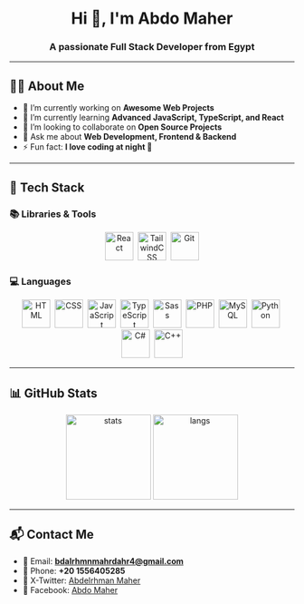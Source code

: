 <h1 align="center">Hi 👋, I'm Abdo Maher</h1>
<h3 align="center">A passionate Full Stack Developer from Egypt</h3>

---

## 👨‍💻 About Me
- 🔭 I’m currently working on **Awesome Web Projects**
- 🌱 I’m currently learning **Advanced JavaScript, TypeScript, and React**
- 👯 I’m looking to collaborate on **Open Source Projects**
- 💬 Ask me about **Web Development, Frontend & Backend**
- ⚡ Fun fact: **I love coding at night 🌙**

---

## 🚀 Tech Stack  

### 📚 Libraries & Tools  
<p align="center">
  <img src="https://cdn.jsdelivr.net/gh/devicons/devicon/icons/react/react-original.svg" title="React" alt="React" width="50" height="50"/>&nbsp;
  <img src="https://www.vectorlogo.zone/logos/tailwindcss/tailwindcss-icon.svg" title="TailwindCSS" alt="TailwindCSS" width="50" height="50"/>&nbsp;
  <img src="https://cdn.jsdelivr.net/gh/devicons/devicon/icons/git/git-original.svg" title="Git" alt="Git" width="50" height="50"/>
</p>

### 💻 Languages  
<p align="center">
  <img src="https://cdn.jsdelivr.net/gh/devicons/devicon/icons/html5/html5-original.svg" title="HTML5" alt="HTML" width="50" height="50"/>&nbsp;
  <img src="https://cdn.jsdelivr.net/gh/devicons/devicon/icons/css3/css3-original.svg" title="CSS3" alt="CSS" width="50" height="50"/>&nbsp;
  <img src="https://cdn.jsdelivr.net/gh/devicons/devicon/icons/javascript/javascript-original.svg" title="JavaScript" alt="JavaScript" width="50" height="50"/>&nbsp;
  <img src="https://cdn.jsdelivr.net/gh/devicons/devicon/icons/typescript/typescript-original.svg" title="TypeScript" alt="TypeScript" width="50" height="50"/>&nbsp;
  <img src="https://cdn.jsdelivr.net/gh/devicons/devicon/icons/sass/sass-original.svg" title="Sass" alt="Sass" width="50" height="50"/>&nbsp;
  <img src="https://cdn.jsdelivr.net/gh/devicons/devicon/icons/php/php-original.svg" title="PHP" alt="PHP" width="50" height="50"/>&nbsp;
  <img src="https://cdn.jsdelivr.net/gh/devicons/devicon/icons/mysql/mysql-original.svg" title="MySQL" alt="MySQL" width="50" height="50"/>&nbsp;
  <img src="https://cdn.jsdelivr.net/gh/devicons/devicon/icons/python/python-original.svg" title="Python" alt="Python" width="50" height="50"/>&nbsp;
  <img src="https://cdn.jsdelivr.net/gh/devicons/devicon/icons/csharp/csharp-original.svg" title="C#" alt="C#" width="50" height="50"/>&nbsp;
  <img src="https://cdn.jsdelivr.net/gh/devicons/devicon/icons/cplusplus/cplusplus-original.svg" title="C++" alt="C++" width="50" height="50"/>
</p>

---

## 📊 GitHub Stats  
<p align="center">
  <img src="https://github-readme-stats.vercel.app/api?username=Abdo-Ma&show_icons=true&theme=tokyonight" alt="stats" height="150"/>
  <img src="https://github-readme-stats.vercel.app/api/top-langs/?username=Abdo-Ma&layout=compact&theme=tokyonight" alt="langs" height="150"/>
</p>

---
 
## 📬 Contact Me  
- 📧 Email: **bdalrhmnmahrdahr4@gmail.com**  
- 📱 Phone: **+20 1556405285**  
- 💼 X-Twitter: [Abdelrhman Maher](https://linkedin.com/in/yourprofile)  
- 🐙 Facebook: [Abdo Maher](https://github.com/YOUR_GITHUB_USERNAME)  

